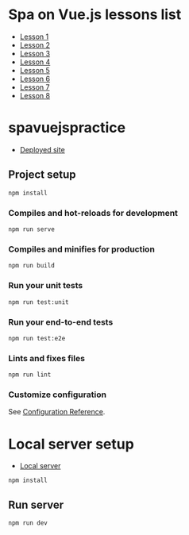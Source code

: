 # Spa on Vue.js lessons list

* [Lesson 1](https://github.com/Broman3113/SPAonVUE/tree/Lesson-1)
* [Lesson 2](https://github.com/Broman3113/SPAonVUE/tree/Lesson-2)
* [Lesson 3](https://github.com/Broman3113/SPAonVUE/tree/Lesson-3)
* [Lesson 4](https://github.com/Broman3113/SPAonVUE/tree/Lesson-4)
* [Lesson 5](https://github.com/Broman3113/SPAonVUE/tree/Lesson-5)
* [Lesson 6](https://github.com/Broman3113/SPAonVUE/tree/Lesson-6)
* [Lesson 7](https://github.com/Broman3113/SPAonVUE/tree/Lesson-7)
* [Lesson 8](https://github.com/Broman3113/SPAonVUE/tree/Lesson-8)


# spavuejspractice

* [Deployed site](https://vuejs-practicing.netlify.app)

## Project setup
```
npm install
```

### Compiles and hot-reloads for development
```
npm run serve
```

### Compiles and minifies for production
```
npm run build
```

### Run your unit tests
```
npm run test:unit
```

### Run your end-to-end tests
```
npm run test:e2e
```

### Lints and fixes files
```
npm run lint
```

### Customize configuration
See [Configuration Reference](https://cli.vuejs.org/config/).

# Local server setup

* [Local server](https://github.com/Broman3113/SPAonVUE-server)

```
npm install
```

## Run server

```
npm run dev
```

